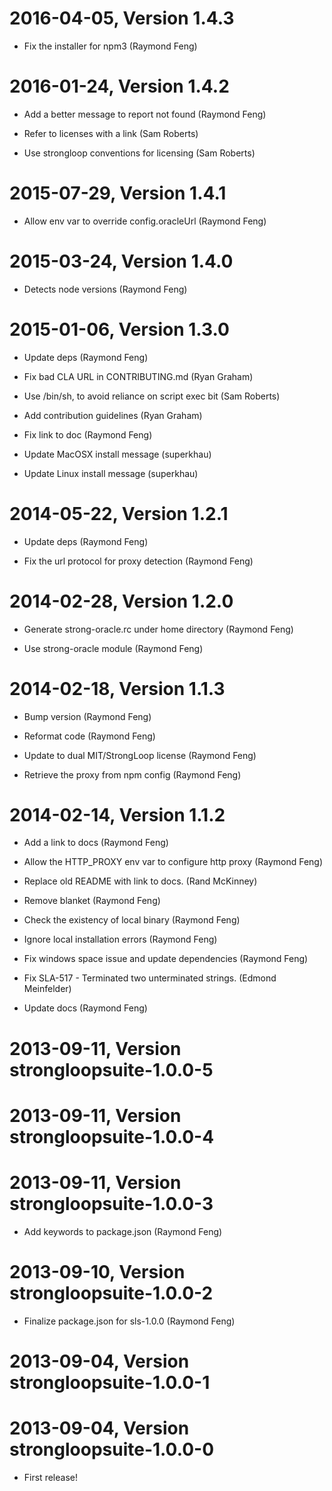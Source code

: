 2016-04-05, Version 1.4.3
=========================

 * Fix the installer for npm3 (Raymond Feng)


2016-01-24, Version 1.4.2
=========================

 * Add a better message to report not found (Raymond Feng)

 * Refer to licenses with a link (Sam Roberts)

 * Use strongloop conventions for licensing (Sam Roberts)


2015-07-29, Version 1.4.1
=========================

 * Allow env var to override config.oracleUrl (Raymond Feng)


2015-03-24, Version 1.4.0
=========================

 * Detects node versions (Raymond Feng)


2015-01-06, Version 1.3.0
=========================

 * Update deps (Raymond Feng)

 * Fix bad CLA URL in CONTRIBUTING.md (Ryan Graham)

 * Use /bin/sh, to avoid reliance on script exec bit (Sam Roberts)

 * Add contribution guidelines (Ryan Graham)

 * Fix link to doc (Raymond Feng)

 * Update MacOSX install message (superkhau)

 * Update Linux install message (superkhau)


2014-05-22, Version 1.2.1
=========================

 * Update deps (Raymond Feng)

 * Fix the url protocol for proxy detection (Raymond Feng)


2014-02-28, Version 1.2.0
=========================

 * Generate strong-oracle.rc under home directory (Raymond Feng)

 * Use strong-oracle module (Raymond Feng)


2014-02-18, Version 1.1.3
=========================

 * Bump version (Raymond Feng)

 * Reformat code (Raymond Feng)

 * Update to dual MIT/StrongLoop license (Raymond Feng)

 * Retrieve the proxy from npm config (Raymond Feng)


2014-02-14, Version 1.1.2
=========================

 * Add a link to docs (Raymond Feng)

 * Allow the HTTP_PROXY env var to configure http proxy (Raymond Feng)

 * Replace old README with link to docs. (Rand McKinney)

 * Remove blanket (Raymond Feng)

 * Check the existency of local binary (Raymond Feng)

 * Ignore local installation errors (Raymond Feng)

 * Fix windows space issue and update dependencies (Raymond Feng)

 * Fix SLA-517 - Terminated two unterminated strings. (Edmond Meinfelder)

 * Update docs (Raymond Feng)


2013-09-11, Version strongloopsuite-1.0.0-5
===========================================



2013-09-11, Version strongloopsuite-1.0.0-4
===========================================



2013-09-11, Version strongloopsuite-1.0.0-3
===========================================

 * Add keywords to package.json (Raymond Feng)


2013-09-10, Version strongloopsuite-1.0.0-2
===========================================

 * Finalize package.json for sls-1.0.0 (Raymond Feng)


2013-09-04, Version strongloopsuite-1.0.0-1
===========================================



2013-09-04, Version strongloopsuite-1.0.0-0
===========================================

 * First release!
